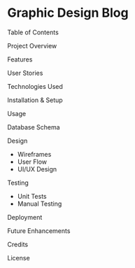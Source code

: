 # Graphic Design Blog

Table of Contents

Project Overview

Features

User Stories

Technologies Used

Installation & Setup

Usage

Database Schema

Design
 - Wireframes
 - User Flow
 - UI/UX Design

Testing
 - Unit Tests
 - Manual Testing

Deployment

Future Enhancements

Credits

License
